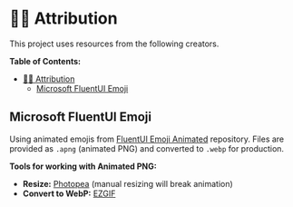 # 🙇‍♂️ Attribution

This project uses resources from the following creators.

**Table of Contents:**

- [🙇‍♂️ Attribution](#️-attribution)
  - [Microsoft FluentUI Emoji](#microsoft-fluentui-emoji)

## Microsoft FluentUI Emoji

Using animated emojis from [FluentUI Emoji Animated](https://github.com/microsoft/fluentui-emoji-animated) repository. Files are provided as `.apng` (animated PNG) and converted to `.webp` for production.

**Tools for working with Animated PNG:**

- **Resize:** [Photopea](https://www.photopea.com/) (manual resizing will break animation)
- **Convert to WebP:** [EZGIF](https://ezgif.com/apng-to-webp)
